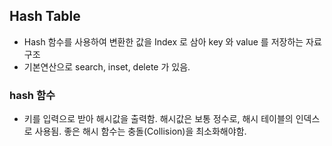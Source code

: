 ## Hash Table

* Hash 함수를 사용하여 변환한 값을 Index 로 삼아 key 와 value 를 저장하는 자료구조
* 기본연산으로 search, inset, delete 가 있음.


### hash 함수
* 키를 입력으로 받아 해시값을 출력함. 해시값은 보통 정수로, 해시 테이블의 인덱스로 사용됨. 좋은 해시 함수는 충돌(Collision)을 최소화해야함.